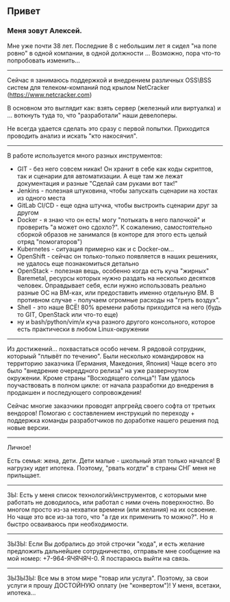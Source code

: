## Привет

### Meня зовут Алексей.

Мне уже почти 38 лет. 
Последние 8 с небольшим лет я сидел "на попе ровно" в одной компании, в одной должности ... 
Возможно, пора что-то попробовать изменить...

---
Сейчас я занимаюсь поддержкой и внедрением различных OSS\BSS систем для телеком-компаний под крылом NetCracker (https://www.netcracker.com)

В основном это выглядит как: взять сервер (железный или виртуалка) и ... воткнуть туда то, что "разработали" наши девелоперы.

Не всегда удается сделать это сразу с первой попытки. Приходится проводить анализ и искать "кто накосячил".

---
В работе используется много разных инструментов:
  - GIT - без него совсем никак! Он хранит в себе как коды скриптов, так и сценарии для автоматизации. А еще там же лежат документация и разные "Сделай сам руками вот так!"
  - Jenkins - полезная штуковина, чтобы запускать сценарии на хостах из одного места
  - GitLab CI/CD - еще одна штучка, чтобы выстроить сценарии друг за другом
  - Docker - я знаю что он есть! могу "потыкать в него палочкой" и проверить "а может оно сдохло?". К сожалению, самостоятельно сборкой образов не занимался (в конторе для этого есть целый отряд "помогаторов")
  - Kubernetes - ситуация примерно как и с Docker-ом... 
  - OpenShift - сейчас он только-только появляется в наших решениях, не удалось еще познакомиться детально
  - OpenStack - полезная вещь, особенно когда есть куча "жирных" Baremetal, ресурсы которых нужно раздать на несколько десятков человек. Оправдывает себя, если нужно использовать реально разные ОС на ВМ-ках, или предоставить именно отдельную ВМ. В противном случае - получаем огромные расходы на "греть воздух".
  - Shell - это наше ВСЁ! 80% времени работы приходится на него (будь то GIT, OpenStack или что-то еще)
  - ну и bash/python/vim/и куча разного другого консольного, которое есть практически в любом Linux-окружении

---
Из достижений... похвастаться особо нечем. Я рядовой сотрудник, которыый "плывёт по течению". 
Были несколько командировок на территорию заказчика (Германия, Македония, Япония)
Чаще всего это было "внедрение очереддного релиза" на уже разверноутом окружении. Кроме страны "Восходящего солнца"! Там удалось поучаствовать в полном цикле: от начала разработки до внедрения в продакшен и последующего сопровождения!

Сейчас многие заказчики проводят апргрейд своего софта от третьих вендоров! Помогаю с составлением инструкций по переходу + поддержка команды разработчиков по доработке нашего решения под новые версии. 

---
Личное! 

Есть семья: жена, дети. Дети малые - школьный этап только начался! 
В нагрузку идет ипотека. Поэтому, "рвать когдти" в страны СНГ меня не прильщает.

---
ЗЫ: Есть у меня список технологий/инструментов, с которыми мне работать не доводилось, или работал с ними очень поверхностно. Во многом просто из-за нехватки времени (или желания) на их освоение. Но чаще это все из-за того, что "а где их применить то можно?". Но я быстро осваиваюсь при необходимости.

---
ЗЫЗЫ: Если Вы добрались до этой строчки "кода", и есть желание предложить дальнейшее сотрудничество, отправьте мне сообщение на мой номер: +7-964-ЯЧЯЧЯЧ-0. Я постараюсь выйти на связь. 

---
ЗЫЗЫЗЫ: Все мы в этом мире "товар или услуга". Поэтому, за свои услуги я прошу ДОСТОЙНУЮ оплату (не "конвертом")! У меня, всетаки, ипотека...  
